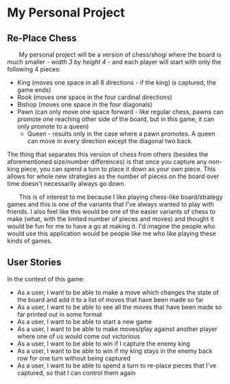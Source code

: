 # My Personal Project

## Re-Place Chess

&nbsp;&nbsp;&nbsp;&nbsp;&nbsp;&nbsp; My personal 
project will be a version of chess/shogi 
where the board is much smaller - *width 3 by height 4* - 
and each player will start with only the following 4 pieces:
- King (moves one space in all 8 directions - if the king)
is captured, the game ends)
- Rook (moves one space in the four cardinal directions)
- Bishop (moves one space in the four diagonals)
- Pawn (can only move one space forward - like regular 
chess, pawns can promote one reaching other side of
the board, but in this game, it can only promote to a 
queen)
  - Queen - results only in the case where a pawn promotes.
  A queen can move in every direction except the diagonal
  two back.

The thing that separates 
this version of chess from others (besides the 
aforementioned size/number differences) is that once you
capture any non-king piece, you can spend a turn to place
it down as your own piece. This allows for whole new 
strategies as the number of pieces on the board over time
doesn't necessarily always go down.

&nbsp;&nbsp;&nbsp;&nbsp;&nbsp;&nbsp; This is of interest 
to me because I like playing chess-like board/strategy
games and this is one of the variants that I've always 
wanted to play with friends. I also feel like this would
be one of the easier variants of chess to make (what, 
with the limited number of pieces and moves) and thought
it would be fun for me to have a go at making it. I'd
imagine the people who would use this application
would be people like me who like playing these kinds of 
games.

## User Stories

In the context of this game:
- As a user, I want to be able to make a move which 
changes the state of the board and add it 
to a list of moves that have been made so far
- As a user, I want to be able to see all the moves that 
have been made so far printed out in some format
- As a user, I want to be able to start a new game 
- As a user, I want to be able to make moves/play against
another player where one of us would come out victorious 
- As a user, I want to be able to win if I capture the 
enemy king
- As a user, I want to be able to win if my king stays
in the enemy back row for one turn without being captured
- As a user, I want to be able to spend a turn to re-place 
pieces that I've captured, so that I can control them again
 